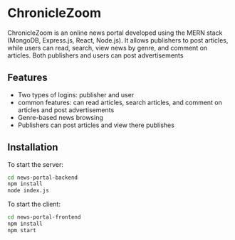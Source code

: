 # ChronicleZoom

ChronicleZoom is an online news portal developed using the MERN stack (MongoDB, Express.js, React, Node.js). It allows publishers to post articles, while users can read, search, view news by genre, and comment on articles. Both publishers and users can post advertisements

## Features

- Two types of logins: publisher and user
- common features: can read articles, search articles, and comment on articles and post advertisements
- Genre-based news browsing
- Publishers can post articles and view there publishes

## Installation

To start the server:

```bash
cd news-portal-backend
npm install
node index.js
```

To start the client:

```bash
cd news-portal-frontend
npm install
npm start
```


